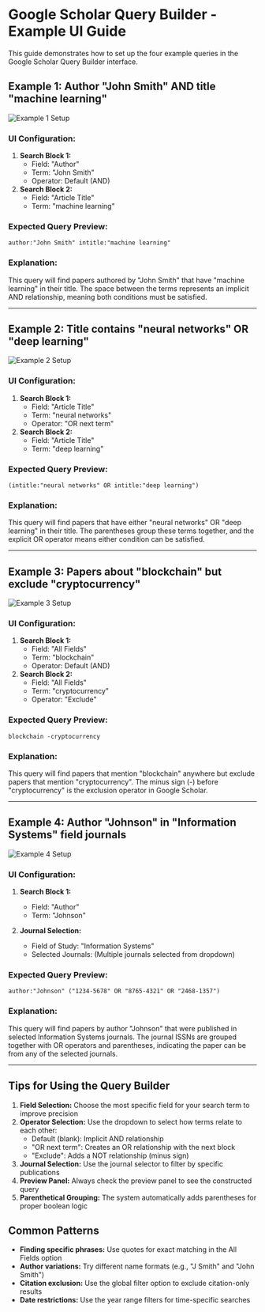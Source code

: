 # Google Scholar Query Builder - Example UI Guide

This guide demonstrates how to set up the four example queries in the Google Scholar Query Builder interface.

## Example 1: Author "John Smith" AND title "machine learning"

![Example 1 Setup](https://placeholder-for-diagram-1.png)

### UI Configuration:

1. **Search Block 1:**
   - Field: "Author"
   - Term: "John Smith"
   - Operator: Default (AND)
2. **Search Block 2:**
   - Field: "Article Title"
   - Term: "machine learning"

### Expected Query Preview:

```
author:"John Smith" intitle:"machine learning"
```

### Explanation:

This query will find papers authored by "John Smith" that have "machine learning" in their title. The space between the terms represents an implicit AND relationship, meaning both conditions must be satisfied.

---

## Example 2: Title contains "neural networks" OR "deep learning"

![Example 2 Setup](https://placeholder-for-diagram-2.png)

### UI Configuration:

1. **Search Block 1:**
   - Field: "Article Title"
   - Term: "neural networks"
   - Operator: "OR next term"
2. **Search Block 2:**
   - Field: "Article Title"
   - Term: "deep learning"

### Expected Query Preview:

```
(intitle:"neural networks" OR intitle:"deep learning")
```

### Explanation:

This query will find papers that have either "neural networks" OR "deep learning" in their title. The parentheses group these terms together, and the explicit OR operator means either condition can be satisfied.

---

## Example 3: Papers about "blockchain" but exclude "cryptocurrency"

![Example 3 Setup](https://placeholder-for-diagram-3.png)

### UI Configuration:

1. **Search Block 1:**
   - Field: "All Fields"
   - Term: "blockchain"
   - Operator: Default (AND)
2. **Search Block 2:**
   - Field: "All Fields"
   - Term: "cryptocurrency"
   - Operator: "Exclude"

### Expected Query Preview:

```
blockchain -cryptocurrency
```

### Explanation:

This query will find papers that mention "blockchain" anywhere but exclude papers that mention "cryptocurrency". The minus sign (-) before "cryptocurrency" is the exclusion operator in Google Scholar.

---

## Example 4: Author "Johnson" in "Information Systems" field journals

![Example 4 Setup](https://placeholder-for-diagram-4.png)

### UI Configuration:

1. **Search Block 1:**

   - Field: "Author"
   - Term: "Johnson"

2. **Journal Selection:**
   - Field of Study: "Information Systems"
   - Selected Journals: (Multiple journals selected from dropdown)

### Expected Query Preview:

```
author:"Johnson" ("1234-5678" OR "8765-4321" OR "2468-1357")
```

### Explanation:

This query will find papers by author "Johnson" that were published in selected Information Systems journals. The journal ISSNs are grouped together with OR operators and parentheses, indicating the paper can be from any of the selected journals.

---

## Tips for Using the Query Builder

1. **Field Selection:** Choose the most specific field for your search term to improve precision
2. **Operator Selection:** Use the dropdown to select how terms relate to each other:
   - Default (blank): Implicit AND relationship
   - "OR next term": Creates an OR relationship with the next block
   - "Exclude": Adds a NOT relationship (minus sign)
3. **Journal Selection:** Use the journal selector to filter by specific publications
4. **Preview Panel:** Always check the preview panel to see the constructed query
5. **Parenthetical Grouping:** The system automatically adds parentheses for proper boolean logic

## Common Patterns

- **Finding specific phrases:** Use quotes for exact matching in the All Fields option
- **Author variations:** Try different name formats (e.g., "J Smith" and "John Smith")
- **Citation exclusion:** Use the global filter option to exclude citation-only results
- **Date restrictions:** Use the year range filters for time-specific searches
